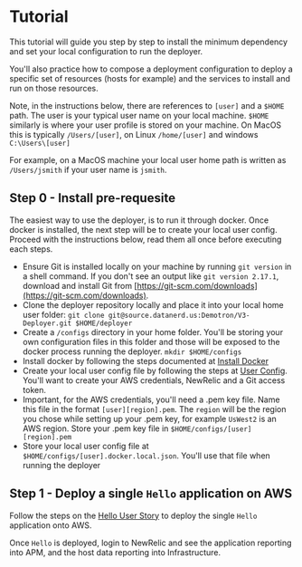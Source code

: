 # Tutorial

This tutorial will guide you step by step to install the minimum dependency and set your local configuration to run the deployer. 

You'll also practice how to compose a deployment configuration to deploy a specific set of resources (hosts for example) and the services to install and run on those resources.

Note, in the instructions below, there are references to `[user]` and a `$HOME` path.
The user is your typical user name on your local machine. 
`$HOME` similarly is where your user profile is stored on your machine. On MacOS this is typically `/Users/[user]`, on Linux `/home/[user]` and windows `C:\Users\[user]`

For example, on a MacOS machine your local user home path is written as `/Users/jsmith` if your user name is `jsmith`.

## Step 0 - Install pre-requesite

The easiest way to use the deployer, is to run it through docker.
Once docker is installed, the next step will be to create your local user config.
Proceed with the instructions below, read them all once before executing each steps.

* Ensure Git is installed locally on your machine by running `git version` in a shell command. If you don't see an output like `git version 2.17.1`, download and install Git from [https://git-scm.com/downloads](https://git-scm.com/downloads).
* Clone the deployer repository locally and place it into your local home user folder:
`git clone git@source.datanerd.us:Demotron/V3-Deployer.git $HOME/deployer`
* Create a `/configs` directory in your home folder. You'll be storing your own configuration files in this folder and those will be exposed to the docker process running the deployer. `mkdir $HOME/configs`
* Install docker by following the steps documented at [Install Docker](../docker/install/README.md)
* Create your local user config file by following the steps at [User Config](../user_config/README.md). You'll want to create your AWS credentials, NewRelic and a Git access token. 
* Important, for the AWS credentials, you'll need a .pem key file. Name this file in the format `[user][region].pem`. The `region` will be the region you chose while setting up your .pem key, for example `UsWest2` is an AWS region. Store your .pem key file in `$HOME/configs/[user][region].pem`
* Store your local user config file at `$HOME/configs/[user].docker.local.json`. You'll use that file when running the deployer

## Step 1 - Deploy a single `Hello` application on AWS

Follow the steps on the [Hello User Story](https://source.datanerd.us/Demotron/V3-Documentation/tree/master/UserStories/Hello) to deploy the single `Hello` application onto AWS.

Once `Hello` is deployed, login to NewRelic and see the application reporting into APM, and the host data reporting into Infrastructure.
